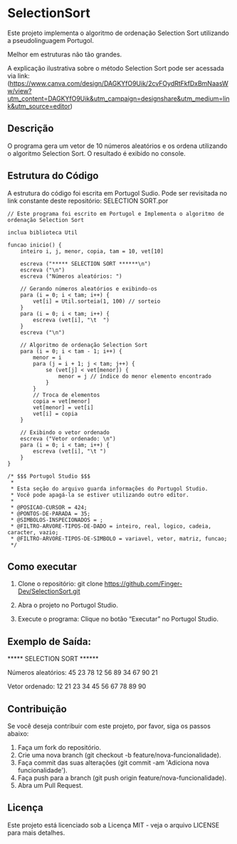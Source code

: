 # SelectionSort

Este projeto implementa o algoritmo de ordenação Selection Sort utilizando a pseudolinguagem Portugol.

Melhor em estruturas não tão grandes.

A explicação ilustrativa sobre o método Selection Sort pode ser acessada via link:
(https://www.canva.com/design/DAGKYfO9Uik/2cvFOydRtFkfDxBmNaasWw/view?utm_content=DAGKYfO9Uik&utm_campaign=designshare&utm_medium=link&utm_source=editor)

## Descrição

O programa gera um vetor de 10 números aleatórios e os ordena utilizando o algoritmo Selection Sort. O resultado é exibido no console.

## Estrutura do Código

A estrutura do código foi escrita em Portugol Sudio. Pode ser revisitada no link constante deste repositório: SELECTION SORT.por
   
```plaintext
// Este programa foi escrito em Portugol e Implementa o algoritmo de ordenação Selection Sort

inclua biblioteca Util

funcao inicio() {
    inteiro i, j, menor, copia, tam = 10, vet[10]
    
    escreva ("***** SELECTION SORT ******\n")
    escreva ("\n")
    escreva ("Números aleatórios: ")

    // Gerando números aleatórios e exibindo-os
    para (i = 0; i < tam; i++) {
        vet[i] = Util.sorteia(1, 100) // sorteio
    }
    para (i = 0; i < tam; i++) {
        escreva (vet[i], "\t  ")
    }
    escreva ("\n")

    // Algoritmo de ordenação Selection Sort
    para (i = 0; i < tam - 1; i++) {
        menor = i
        para (j = i + 1; j < tam; j++) {
            se (vet[j] < vet[menor]) {
                menor = j // índice do menor elemento encontrado
            }
        }
        // Troca de elementos
        copia = vet[menor]
        vet[menor] = vet[i]
        vet[i] = copia
    }

    // Exibindo o vetor ordenado
    escreva ("Vetor ordenado: \n")
    para (i = 0; i < tam; i++) {
        escreva (vet[i], "\t ")
    }
}

/* $$$ Portugol Studio $$$ 
 * 
 * Esta seção do arquivo guarda informações do Portugol Studio.
 * Você pode apagá-la se estiver utilizando outro editor.
 *
 * @POSICAO-CURSOR = 424; 
 * @PONTOS-DE-PARADA = 35;
 * @SIMBOLOS-INSPECIONADOS = ;
 * @FILTRO-ARVORE-TIPOS-DE-DADO = inteiro, real, logico, cadeia, caracter, vazio;
 * @FILTRO-ARVORE-TIPOS-DE-SIMBOLO = variavel, vetor, matriz, funcao;
 */
````

## Como executar

1. Clone o repositório:
   git clone https://github.com/Finger-Dev/SelectionSort.git

2. Abra o projeto no Portugol Studio.
3. Execute o programa:
   Clique no botão “Executar” no Portugol Studio.

## Exemplo de Saída:

***** SELECTION SORT ******

Números aleatórios: 45  23  78  12  56  89  34  67  90  21  

Vetor ordenado: 12  21  23  34  45  56  67  78  89  90  

## Contribuição

Se você deseja contribuir com este projeto, por favor, siga os passos abaixo:

1. Faça um fork do repositório.
2. Crie uma nova branch (git checkout -b feature/nova-funcionalidade).
3. Faça commit das suas alterações (git commit -am 'Adiciona nova funcionalidade').
4. Faça push para a branch (git push origin feature/nova-funcionalidade).
5. Abra um Pull Request.

## Licença
Este projeto está licenciado sob a Licença MIT - veja o arquivo LICENSE para mais detalhes.
